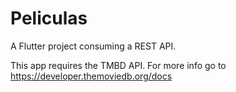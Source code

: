 # Peliculas

A Flutter project consuming a REST API.

This app requires the TMBD API.
For more info go to https://developer.themoviedb.org/docs